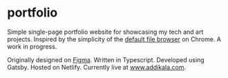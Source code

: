 # portfolio

Simple single-page portfolio website for showcasing my tech and art projects. Inspired by the simplicity of the [default file browser](https://cdn.windowsreport.com/wp-content/uploads/2020/11/index-of-C-tab.png) on Chrome. A work in progress. 

Originally designed on [Figma](https://www.figma.com/file/HXyKG2LH58RwYIxIKqNFmd/Portfolio-v3?node-id=0-1&t=A5fNFXTco0sBclHE-0). Written in Typescript. Developed using Gatsby. Hosted on Netlify. Currently live at www.addikala.com.
